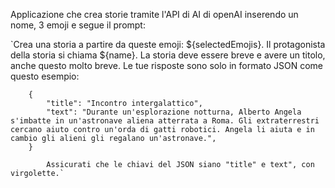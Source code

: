 Applicazione che crea storie tramite l'API di AI di openAI inserendo un nome, 3 emoji e segue il prompt:

`Crea una storia a partire da queste emoji: ${selectedEmojis}. Il protagonista della storia si chiama ${name}. La storia deve essere breve e avere un titolo, anche questo molto breve. Le tue risposte sono solo in formato JSON come questo esempio:

        {
            "title": "Incontro intergalattico",
            "text": "Durante un'esplorazione notturna, Alberto Angela s'imbatte in un'astronave aliena atterrata a Roma. Gli extraterrestri cercano aiuto contro un'orda di gatti robotici. Angela li aiuta e in cambio gli alieni gli regalano un'astronave.",
        } 

            Assicurati che le chiavi del JSON siano "title" e text", con virgolette.`
